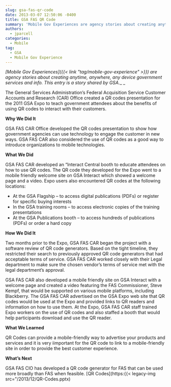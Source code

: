 ```yaml
---
slug: gsa-fas-qr-code
date: 2013-03-07 12:50:06 -0400
title: GSA FAS QR Code
summary: 'Mobile Gov Experiences are agency stories about creating anytime, anywhere, any device government services and info. This entry is a story shared by GSA. The General Services Administration&#8217;s Federal Acquisition Service Customer Accounts and Research (CAR) Office created a QR codes presentation for the 2011 GSA Expo to teach government attendees about the benefits of'
authors:
  - jparcell
categories:
  - Mobile
tag:
  - GSA
  - Mobile Gov Experience
---
```


_[Mobile Gov Experiences]({{< link "tag/mobile-gov-experience" >}}) are agency stories about creating anytime, anywhere, any device government services and info. This entry is a story shared by GSA.__
  _ 

The General Services Administration&#8217;s Federal Acquisition Service Customer Accounts and Research (CAR) Office created a QR codes presentation for the 2011 GSA Expo to teach government attendees about the benefits of using QR codes to interact with their customers.

**Why We Did It**
  
GSA FAS CAR Office developed the QR codes presentation to show how government agencies can use technology to engage the customer in new ways. GSA FAS CAR also considered the use of QR codes as a good way to introduce organizations to mobile technologies.

**What We Did**
  
GSA FAS CAR developed an &#8220;Interact Central booth to educate attendees on how to use QR codes. The QR code they developed for the Expo went to a mobile friendly welcome site on GSA Interact which showed a welcome page and a video. Expo users also encountered QR codes at the following locations:

  * At the GSA Flagship – to access digital publications (PDFs) or register for specific buying interests
  * In the GSA training rooms – to access electronic copies of the training presentations
  * At the GSA Publications booth – to access hundreds of publications (PDFs) or order a hard copy

**How We Did It**
  
Two months prior to the Expo, GSA FAS CAR began the project with a software review of QR code generators. Based on the tight timeline, they restricted their search to previously approved QR code generators that had acceptable terms of service. GSA FAS CAR worked closely with their Legal department to make sure the chosen vendor&#8217;s terms of service met with the legal department&#8217;s approval.

GSA FAS CAR also developed a mobile friendly site on GSA Interact with a welcome page and created a video featuring the FAS Commissioner, Steve Kempf, that would be supported on various mobile platforms, including Blackberry. The GSA FAS CAR advertised on the GSA Expo web site that QR codes would be used at the Expo and provided links to QR readers and information on how to use them. At the Expo, GSA FAS CAR staff trained Expo workers on the use of QR codes and also staffed a booth that would help participants download and use the QR reader.

**What We Learned**
  
QR Codes can provide a mobile-friendly way to advertise your products and services and it is very iimportant for the QR code to link to a mobile-friendly site in order to provide the best customer experience.

**What&#8217;s Next**
  
GSA FAS CIO has developed a QR code generator for FAS that can be used more broadly than FAS when feasible. [QR Codes](https:{{< legacy-img src="/2013/12/QR-Codes.pptx)
  
 